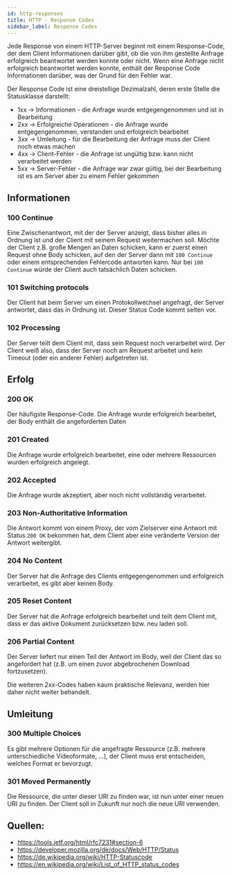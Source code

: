 ```yaml
---
id: http-responses
title: HTTP - Response Codes
sidebar_label: Response Codes
---
```


Jede Response von einem HTTP-Server beginnt mit einem Response-Code, der dem Client
Informationen darüber gibt, ob die von ihm gestellte Anfrage erfolgreich beantwortet
werden konnte oder nicht. Wenn eine Anfrage nicht erfolgreich beantwortet werden konnte,
enthält der Response Code Informationen darüber, was der Grund für den Fehler war.

Der Response Code ist eine dreistellige Dezimalzahl, deren erste Stelle die Statusklasse
darstellt:
- 1xx -> Informationen - die Anfrage wurde entgegengenommen und ist in Bearbeitung
- 2xx -> Erfolgreiche Operationen - die Anfrage wurde entgegengenommen, verstanden und erfolgreich bearbeitet
- 3xx -> Umleitung - für die Bearbeitung der Anfrage muss der Client noch etwas machen
- 4xx -> Client-Fehler - die Anfrage ist ungültig bzw. kann nicht verarbeitet werden
- 5xx -> Server-Fehler - die Anfrage war zwar gültig, bei der Bearbeitung ist es am Server aber zu einem Fehler gekommen

## Informationen
### 100 Continue
Eine Zwischenantwort, mit der der Server anzeigt, dass bisher alles in Ordnung ist und
der Client mit seinem Request weitermachen soll. Möchte der Client z.B. große Mengen an
Daten schicken, kann er zuerst einen Request ohne Body schicken, auf den der Server dann
mit `100 Continue` oder einem entsprechenden Fehlercode antworten kann. Nur bei `100 Continue`
würde der Client auch tatsächlich Daten schicken.

### 101 Switching protocols
Der Client hat beim Server um einen Protokollwechsel angefragt, der Server antwortet, dass
das in Ordnung ist. Dieser Status Code kommt selten vor.

### 102 Processing
Der Server teilt dem Client mit, dass sein Request noch verarbeitet wird. Der Client weiß
also, dass der Server noch am Request arbeitet und kein Timeout (oder ein anderer Fehler)
aufgetreten ist.

## Erfolg
### 200 OK
Der häufigste Response-Code. Die Anfrage wurde erfolgreich bearbeitet, der Body enthält die
angeforderten Daten
### 201 Created
Die Anfrage wurde erfolgreich bearbeitet, eine oder mehrere Ressourcen wurden erfolgreich
angelegt.
### 202 Accepted
Die Anfrage wurde akzeptiert, aber noch nicht vollständig verarbeitet.
### 203 Non-Authoritative Information
Die Antwort kommt von einem Proxy, der vom Zielserver eine Antwort mit Status `200 OK` bekommen
hat, dem Client aber eine veränderte Version der Antwort weitergibt.
### 204 No Content
Der Server hat die Anfrage des Clients entgegengenommen und erfolgreich verarbeitet,
es gibt aber keinen Body.
### 205 Reset Content
Der Server hat die Anfrage erfolgreich bearbeitet und teilt dem Client mit, dass er das
aktive Dokument zurücksetzen bzw. neu laden soll.
### 206 Partial Content
Der Server liefert nur einen Teil der Antwort im Body, weil der Client das so angefordert hat
(z.B. um einen zuvor abgebrochenen Download fortzusetzen).

Die weiteren 2xx-Codes haben kaum praktische Relevanz, werden hier daher nicht weiter behandelt.

## Umleitung
### 300 Multiple Choices
Es gibt mehrere Optionen für die angefragte Ressource (z.B. mehrere unterschiedliche Videoformate, ...),
der Client muss erst entscheiden, welches Format er bevorzugt.

### 301 Moved Permanently
Die Ressource, die unter dieser URI zu finden war, ist nun unter einer neuen URI zu finden. Der Client
soll in Zukunft nur noch die neue URI verwenden.



## Quellen:
- https://tools.ietf.org/html/rfc7231#section-6
- https://developer.mozilla.org/de/docs/Web/HTTP/Status
- https://de.wikipedia.org/wiki/HTTP-Statuscode
- https://en.wikipedia.org/wiki/List_of_HTTP_status_codes